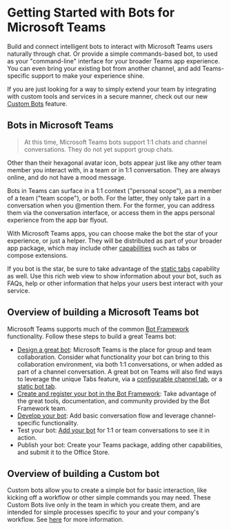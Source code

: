 ﻿# Getting Started with Bots for Microsoft Teams

Build and connect intelligent bots to interact with Microsoft Teams users naturally through chat.  Or provide a simple commands-based bot, to used as your "command-line" interface for your broader Teams app experience.  You can even bring your existing bot from another channel, and add Teams-specific support to make your experience shine. 

If you are just looking for a way to simply extend your team by integrating with custom tools and services in a secure manner, check out our new [Custom Bots](custombot.md) feature. 

## Bots in Microsoft Teams

> At this time, Microsoft Teams bots support 1:1 chats and channel conversations. They do not yet support group chats. 

Other than their hexagonal avatar icon, bots appear just like any other team member you interact with, in a team or in 1:1 conversation.  They are always online, and do not have a mood message.

Bots in Teams can surface in a 1:1 context ("personal scope"), as a member of a team ("team scope"), or both.  For the latter, they only take part in a conversation when you @mention them.  For the former, you can address them via the conversation interface, or access them in the apps personal experience from the app bar flyout.

With Microsoft Teams apps, you can choose make the bot the star of your experience, or just a helper.  They will be distributed as part of your broader app package, which may include other [capabilities](appcapabilities.md) such as tabs or compose extensions.

If you bot is the star, be sure to take advantage of the [static tabs](statictab.md) capability as well. Use this rich web view to show information about your bot, such as FAQs, help or other information that helps your users best interact with your service.


## Overview of building a Microsoft Teams bot

Microsoft Teams supports much of the common [Bot Framework](https://dev.botframework.com/) functionality.  Follow these steps to build a great Teams bot:

- [Design a great bot](design.md#building-a-great-bot): Microsoft Teams is the place for group and team collaboration.  Consider what functionality your bot can bring to this collaboration environment, via both 1:1 conversations, or when added as part of a channel conversation.  A great bot on Teams will also find ways to leverage the unique Tabs feature, via a [configurable channel tab](tabs.md), or a [static bot tab](statictab.md).
- [Create and register your bot in the Bot Framework](botscreate.md):  Take advantage of the great tools, documentation, and community provided by the Bot Framework team.
- [Develop your bot](botsconversation.md): Add basic conversation flow and leverage channel-specific functionality. 
- Test your bot:  [Add your bot](botsadd.md) for 1:1 or team conversations to see it in action.
- Publish your bot: Create your Teams package, adding other capabilities, and submit it to the Office Store.

## Overview of building a Custom bot

Custom bots allow you to create a simple bot for basic interaction, like kicking off a workflow or other simple commands you may need.  These Custom Bots live only in the team in which you create them, and are intended for simple processes specific to your and your company's workflow.  See [here](custombot.md) for more information.